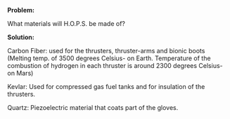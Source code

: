 ****Problem:****

What materials will H.O.P.S. be made of?

****Solution:****

Carbon Fiber: used for the thrusters, thruster-arms and bionic boots
(Melting temp. of 3500 degrees Celsius- on Earth. Temperature of the
combustion of hydrogen in each thruster is around 2300 degrees Celsius-
on Mars)

Kevlar: Used for compressed gas fuel tanks and for insulation of the
thrusters.

Quartz: Piezoelectric material that coats part of the gloves.
